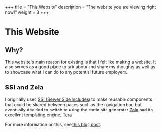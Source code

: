 +++
title = "This Website"
description = "The website you are viewing right now!"
weight = 3
+++

# This Website

## Why?
This website's main reason for existing is that I felt like making a website. It also serves as a good place to talk about and share my thoughts as well as to showcase what I can do to any potential future employers.

## SSI and Zola
I originally used [SSI (Server Side Includes)](https://en.wikipedia.org/wiki/Server_Side_Includes) to make reusable components that could be shared between pages such as the navigation bar, but eventually decided to switch to using the static site generator [Zola](https://www.getzola.org/) and its excellent templating engine, [Tera](https://keats.github.io/tera/).

For more information on this, see [this blog post](/blog/reinventing-the-ssg).
